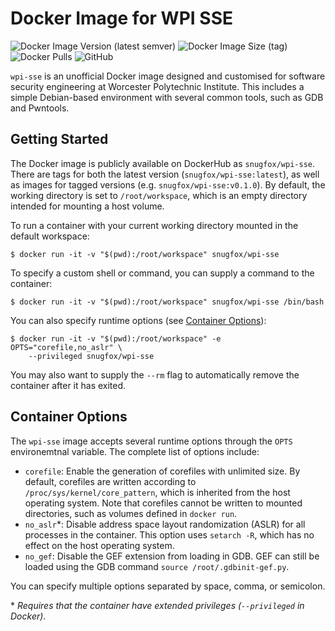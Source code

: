 # Docker Image for WPI SSE
![Docker Image Version (latest semver)](https://img.shields.io/docker/v/snugfox/wpi-sse?sort=semver)
![Docker Image Size (tag)](https://img.shields.io/docker/image-size/snugfox/wpi-sse/latest)
![Docker Pulls](https://img.shields.io/docker/pulls/snugfox/wpi-sse)
![GitHub](https://img.shields.io/github/license/snugfox/wpi-sse-docker)

`wpi-sse` is an unofficial Docker image designed and customised for software
security engineering at Worcester Polytechnic Institute. This includes a simple
Debian-based environment with several common tools, such as GDB and Pwntools.


## Getting Started
The Docker image is publicly available on DockerHub as `snugfox/wpi-sse`. There
are tags for both the latest version (`snugfox/wpi-sse:latest`), as well as
images for tagged versions (e.g. `snugfox/wpi-sse:v0.1.0`). By default, the
working directory is set to `/root/workspace`, which is an empty directory
intended for mounting a host volume.

To run a container with your current working directory mounted in the default
workspace:
```console
$ docker run -it -v "$(pwd):/root/workspace" snugfox/wpi-sse
```

To specify a custom shell or command, you can supply a command to the container:
```console
$ docker run -it -v "$(pwd):/root/workspace" snugfox/wpi-sse /bin/bash
```

You can also specify runtime options (see [Container
Options](#container-options)):
```console
$ docker run -it -v "$(pwd):/root/workspace" -e OPTS="corefile,no_aslr" \
    --privileged snugfox/wpi-sse
```


You may also want to supply the `--rm` flag to automatically remove the
container after it has exited.


## Container Options
The `wpi-sse` image accepts several runtime options through the `OPTS`
environemtnal variable. The complete list of options include:
- `corefile`: Enable the generation of corefiles with unlimited size. By
  default, corefiles are written according to `/proc/sys/kernel/core_pattern`,
  which is inherited from the host operating system. Note that corefiles cannot
  be written to mounted directories, such as volumes defined in `docker run`.
- `no_aslr`\*: Disable address space layout randomization (ASLR) for all processes
  in the container. This option uses `setarch -R`, which has no effect on the
  host operating system.
- `no_gef`: Disable the GEF extension from loading in GDB. GEF can still be
  loaded using the GDB command `source /root/.gdbinit-gef.py`.

You can specify multiple options separated by space, comma, or semicolon.

\* *Requires that the container have extended privileges (`--privileged` in
Docker)*.
